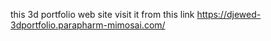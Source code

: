 this 3d portfolio web site visit it from this link https://djewed-3dportfolio.parapharm-mimosai.com/

 
 

